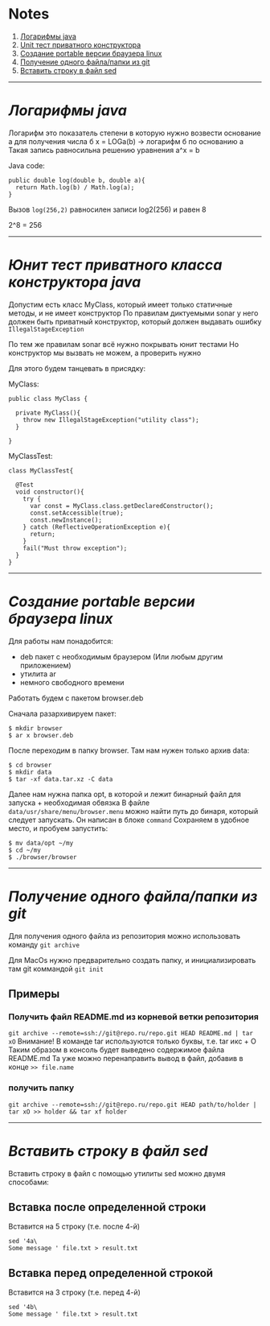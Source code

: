 # Notes

1. [Логарифмы java](#logarithm)
2. [Unit тест приватного конструктора](#unitTestPrivateConstructor)
3. [Создание portable версии браузера linux](#portBrowserLinux)
4. [Получение одного файла/папки из git](#oneFileFromGit)
5. [Вставить строку в файл sed](#pastLineSed)
---

<a name="logarithm"></a>
# *Логарифмы java*
Логарифм это показатель степени в которую нужно возвести основание а для получения числа б
x = LOGa(b) -> логарифм б по основанию а
Такая запись равносильна решению уравнения a^x = b

Java code:

```
public double log(double b, double a){
  return Math.log(b) / Math.log(a);
}
```

Вызов `log(256,2)` равносилен записи log2(256) и равен 8

2^8 = 256

---
<a name="unitTestPrivateConstructor"></a>
# *Юнит тест приватного класса конструктора java*
Допустим есть класс MyClass, который имеет только статичные методы, и не имеет конструктор
По правилам диктуемыми sonar у него должен быть приватный конструктор, который должен выдавать ошибку `IllegalStageException`

По тем же правилам sonar всё нужно покрывать юнит тестами
Но конструктор мы вызвать не можем, а проверить нужно

Для этого будем танцевать в присядку:

MyClass:
```
public class MyClass {

  private MyClass(){
    throw new IllegalStageException("utility class");
  }

}
```
MyClassTest:
```
class MyClassTest{

  @Test
  void constructor(){
    try {
      var const = MyClass.class.getDeclaredConstructor();
      const.setAccessible(true);
      const.newInstance();
    } catch (ReflectiveOperationException e){
      return;
    }
    fail("Must throw exception");
  }
}
```
---
<a name="portBrowserLinux"></a>
# *Создание portable версии браузера linux*

Для работы нам понадобится:

- deb пакет с необходимым браузером (Или любым другим приложением)
- утилита ar
- немного свободного времени

Работать будем с пакетом browser.deb

Сначала разархивируем пакет:
```
$ mkdir browser
$ ar x browser.deb
```

После переходим в папку browser. Там нам нужен только архив data:
```
$ cd browser
$ mkdir data
$ tar -xf data.tar.xz -C data
```

Далее нам нужна папка opt, в которой и лежит бинарный файл для запуска + необходимая обвязка
В файле `data/usr/share/menu/browser.menu` можно найти путь до бинаря, который следует запускать. Он написан в блоке `command`
Сохраняем в удобное место, и пробуем запустить:
```
$ mv data/opt ~/my
$ cd ~/my
$ ./browser/browser
```
---
<a name="oneFileFromGit"></a>
# *Получение одного файла/папки из git*

Для получения одного файла из репозитория можно использовать команду `git archive`

Для MacOs нужно предварительно создать папку, и инициализировать там git коммандой `git init`

## Примеры
### Получить файл README.md из корневой ветки репозитория
`git archive --remote=ssh://git@repo.ru/repo.git HEAD README.md | tar xO`
Внимание! В команде tar используются только буквы, т.е. tar икс + О
Таким образом в консоль будет выведено содержимое файла README.md
Та уже можно перенаправить вывод в файл, добавив в конце `>> file.name`

### получить папку
`git archive --remote=ssh://git@repo.ru/repo.git HEAD path/to/holder | tar xO >> holder && tar xf holder`

---
<a name="pastLineSed"></a>
# *Вставить строку в файл sed*

Вставить строку в файл с помощью утилиты sed можно двумя способами:
## Вставка после определенной строки
Вставится на 5 строку (т.е. после 4-й)
```
sed '4a\
Some message ' file.txt > result.txt
```
## Вставка перед определенной строкой
Вставится на 3 строку (т.е. перед 4-й)
```
sed '4b\
Some message ' file.txt > result.txt
```
